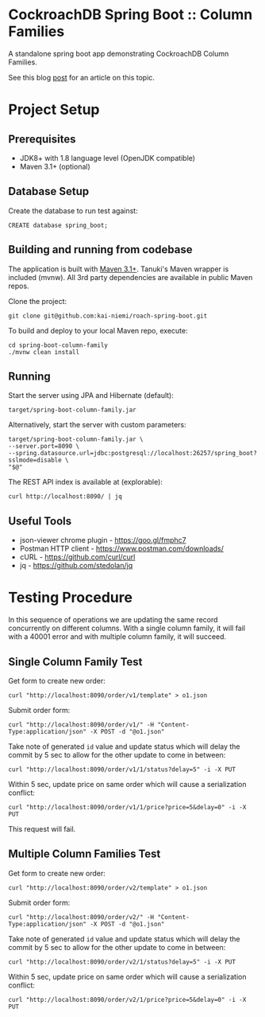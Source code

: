 # CockroachDB Spring Boot :: Column Families

A standalone spring boot app demonstrating CockroachDB Column Families.

See this blog [post](https://blog.cloudneutral.se/) for an article
on this topic.

# Project Setup

## Prerequisites

- JDK8+ with 1.8 language level (OpenJDK compatible)
- Maven 3.1+ (optional)

## Database Setup

Create the database to run test against:

    CREATE database spring_boot;

## Building and running from codebase

The application is built with [Maven 3.1+](https://maven.apache.org/download.cgi).
Tanuki's Maven wrapper is included (mvnw). All 3rd party dependencies are available in public Maven repos.

Clone the project:

    git clone git@github.com:kai-niemi/roach-spring-boot.git

To build and deploy to your local Maven repo, execute:

    cd spring-boot-column-family
    ./mvnw clean install

## Running

Start the server using JPA and Hibernate (default):

    target/spring-boot-column-family.jar

Alternatively, start the server with custom parameters:

    target/spring-boot-column-family.jar \
    --server.port=8090 \
    --spring.datasource.url=jdbc:postgresql://localhost:26257/spring_boot?sslmode=disable \
    "$@"

The REST API index is available at (explorable):

    curl http://localhost:8090/ | jq

## Useful Tools

- json-viewer chrome plugin - https://goo.gl/fmphc7
- Postman HTTP client - https://www.postman.com/downloads/
- cURL - https://github.com/curl/curl
- jq - https://github.com/stedolan/jq

# Testing Procedure

In this sequence of operations we are updating the same record concurrently on different columns. 
With a single column family, it will fail with a 40001 error and with multiple column family, 
it will succeed.

## Single Column Family Test

Get form to create new order:

```shell
curl "http://localhost:8090/order/v1/template" > o1.json
```

Submit order form:

```shell
curl "http://localhost:8090/order/v1/" -H "Content-Type:application/json" -X POST -d "@o1.json"
```

Take note of generated `id` value and update status which will delay the commit by 5 sec
to allow for the other update to come in between:

```shell
curl "http://localhost:8090/order/v1/1/status?delay=5" -i -X PUT
```

Within 5 sec, update price on same order which will cause a serialization conflict:

```shell
curl "http://localhost:8090/order/v1/1/price?price=5&delay=0" -i -X PUT
```

This request will fail.

## Multiple Column Families Test

Get form to create new order:
```shell
curl "http://localhost:8090/order/v2/template" > o1.json
```

Submit order form:

```shell
curl "http://localhost:8090/order/v2/" -H "Content-Type:application/json" -X POST -d "@o1.json"
```

Take note of generated `id` value and update status which will delay the commit by 5 sec
to allow for the other update to come in between:

```shell
curl "http://localhost:8090/order/v2/1/status?delay=5" -i -X PUT
```

Within 5 sec, update price on same order which will cause a serialization conflict:

```shell
curl "http://localhost:8090/order/v2/1/price?price=5&delay=0" -i -X PUT
```


